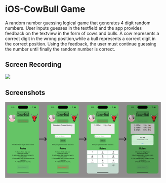 # iOS-CowBull Game

A random number guessing logical game that generates 4 digit random numbers. User inputs guesses in the textfield and the app provides feedback on the textview in the form of cows and bulls. A cow represents a correct digit in the wrong position,while a bull represents a correct digit in the correct position. Using the feedback, the user must continue guessing the number until finally the random number is correct.

## Screen Recording
<img src="https://github.com/lekhaksub/iOS-CowBullGame/blob/main/Screenshots/Simulator%20Screen%20Recording%20-%20iPhone%2014%20Pro%20-%202023-05-18%20at%2014.54.43%20(1).gif" width="300">

## Screenshots
<img src="https://github.com/lekhaksub/iOS-CowBullGame/blob/main/Screenshots/Screenshot%202023-05-18%20at%2015.34.08.png" >
